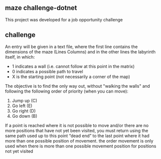 ## maze challenge-dotnet
This project was developed for a job opportunity challenge

## challenge

An entry will be given in a text file, where the first line contains the dimensions of the maze
(Lines Columns) and in the other lines the labyrinth itself, in which:
- 1 indicates a wall (i.e. cannot follow at this point in the matrix)
- 0 indicates a possible path to travel
- X is the starting point (not necessarily a corner of the map)

The objective is to find the only way out, without "walking the walls" and following the following order of
priority (when you can move):
1) Jump up (C)
2) Go left (E)
3) Go right (D)
4) Go down (B)

If a point is reached where it is not possible to move and/or there are no more positions
that have not yet been visited, you must return using the same path used up to this point
“dead end” to the last point where it had more than one possible position of movement. the order
movement is only used when there is more than one possible movement position for positions
not yet visited

